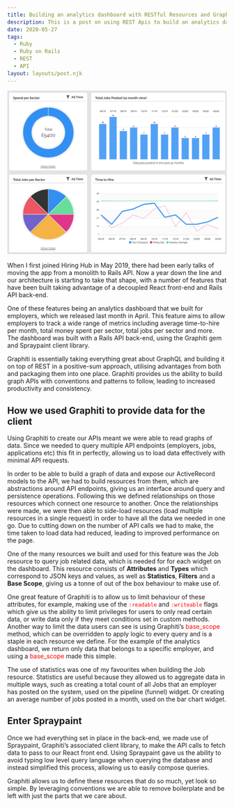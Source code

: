 ```yaml
---
title: Building an analytics dashboard with RESTful Resources and Graph APIs
description: This is a post on using REST Apis to build an analytics dashboard
date: 2020-05-27
tags:
  - Ruby
  - Ruby on Rails
  - REST
  - API
layout: layouts/post.njk
---
```


![Graphiti](/img/analytics.png)

When I first joined Hiring Hub in May 2019, there had been early talks of moving the app from a monolith to Rails API. Now a year down the line and our architecture is starting to take that shape, with a number of features that have been built taking advantage of a decoupled React front-end and Rails API back-end.

One of these features being an analytics dashboard that we built for employers, which we released last month in April. This feature aims to allow employers to track a wide range of metrics including average time-to-hire per month, total money spent per sector, total jobs per sector and more. The dashboard was built with a Rails API back-end, using the Graphiti gem and Spraypaint client library.

Graphiti is essentially taking everything great about GraphQL and building it on top of REST in a positive-sum approach, utilising advantages from both and packaging them into one place. Graphiti provides us the ability to build graph APIs with conventions and patterns to follow, leading to increased productivity and consistency.

## How we used Graphiti to provide data for the client

Using Graphiti to create our APIs meant we were able to read graphs of data. Since we needed to query multiple API endpoints (employers, jobs, applications etc) this fit in perfectly, allowing us to load data effectively with minimal API requests.

In order to be able to build a graph of data and expose our ActiveRecord models to the API, we had to build resources from them, which are abstractions around API endpoints, giving us an interface around query and persistence operations. Following this we defined relationships on those resources which connect one resource to another. Once the relationships were made, we were then able to side-load resources (load multiple resources in a single request) in order to have all the data we needed in one go. Due to cutting down on the number of API calls we had to make, the time taken to load data had reduced, leading to improved performance on the page.

One of the many resources we built and used for this feature was the Job resource to query job related data, which is needed for for each widget on the dashboard. This resource consists of **Attributes** and **Types** which correspond to JSON keys and values, as well as **Statistics**, **Filters** and a **Base Scope**, giving us a tonne of out of the box behaviour to make use of.

One great feature of Graphiti is to allow us to limit behaviour of these attributes, for example, making use of the <span style="color: red;">`:readable`</span> and <span style="color: red;">`:writeable`</span> flags which  give us the ability to limit privileges for users to only read certain data, or write data only if they meet conditions set in custom methods. Another way to limit the data users can see is using Graphiti’s <span style="color: red;">base_scope</span> method, which can be overridden to apply logic to every query and is a staple in each resource we define. For the example of the analytics dashboard, we return only data that belongs to a specific employer, and using a <span style="color: red;">base_scope</span> made this simple.

The use of statistics was one of my favourites when building the Job resource. Statistics are useful because they allowed us to aggregate data in multiple ways, such as creating a total count of all Jobs that an employer has posted on the system, used on the pipeline (funnel) widget. Or creating an average number of jobs posted in a month, used on the bar chart widget.

## Enter Spraypaint

Once we had everything set in place in the back-end, we made use of Spraypaint, Graphiti’s associated client library, to make the API calls to fetch data to pass to our React front end. Using Spraypaint gave us the ability to avoid typing low level query language when querying the database and instead simplified this process, allowing us to easily compose queries.

Graphiti allows us to define these resources that do so much, yet look so simple. By leveraging conventions we are able to remove boilerplate and be left with just the parts that we care about.